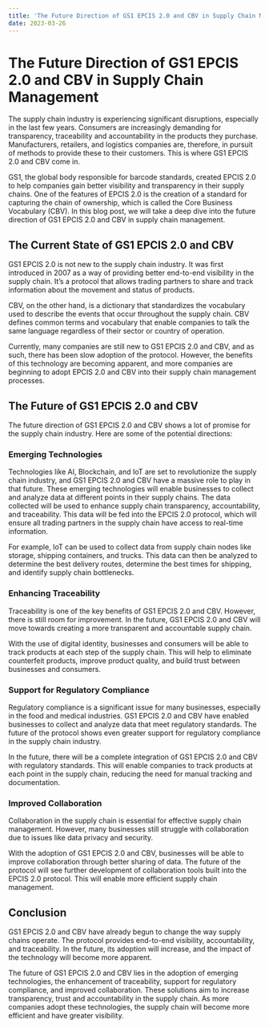 ```yaml
---
title: 'The Future Direction of GS1 EPCIS 2.0 and CBV in Supply Chain Management'
date: 2023-03-26
---
```


# The Future Direction of GS1 EPCIS 2.0 and CBV in Supply Chain Management

The supply chain industry is experiencing significant disruptions, especially in the last few years. Consumers are increasingly demanding for transparency, traceability and accountability in the products they purchase. Manufacturers, retailers, and logistics companies are, therefore, in pursuit of methods to provide these to their customers. This is where GS1 EPCIS 2.0 and CBV come in.

 GS1, the global body responsible for barcode standards, created EPCIS 2.0 to help companies gain better visibility and transparency in their supply chains. One of the features of EPCIS 2.0 is the creation of a standard for capturing the chain of ownership, which is called the Core Business Vocabulary (CBV). In this blog post, we will take a deep dive into the future direction of GS1 EPCIS 2.0 and CBV in supply chain management.

## The Current State of GS1 EPCIS 2.0 and CBV

GS1 EPCIS 2.0 is not new to the supply chain industry. It was first introduced in 2007 as a way of providing better end-to-end visibility in the supply chain. It’s a protocol that allows trading partners to share and track information about the movement and status of products.

CBV, on the other hand, is a dictionary that standardizes the vocabulary used to describe the events that occur throughout the supply chain. CBV defines common terms and vocabulary that enable companies to talk the same language regardless of their sector or country of operation.

Currently, many companies are still new to GS1 EPCIS 2.0 and CBV, and as such, there has been slow adoption of the protocol. However, the benefits of this technology are becoming apparent, and more companies are beginning to adopt EPCIS 2.0 and CBV into their supply chain management processes.

## The Future of GS1 EPCIS 2.0 and CBV

The future direction of GS1 EPCIS 2.0 and CBV shows a lot of promise for the supply chain industry. Here are some of the potential directions:

### Emerging Technologies

Technologies like AI, Blockchain, and IoT are set to revolutionize the supply chain industry, and GS1 EPCIS 2.0 and CBV have a massive role to play in that future. These emerging technologies will enable businesses to collect and analyze data at different points in their supply chains. The data collected will be used to enhance supply chain transparency, accountability, and traceability. This data will be fed into the EPCIS 2.0 protocol, which will ensure all trading partners in the supply chain have access to real-time information.

For example, IoT can be used to collect data from supply chain nodes like storage, shipping containers, and trucks. This data can then be analyzed to determine the best delivery routes, determine the best times for shipping, and identify supply chain bottlenecks.

### Enhancing Traceability

Traceability is one of the key benefits of GS1 EPCIS 2.0 and CBV. However, there is still room for improvement. In the future, GS1 EPCIS 2.0 and CBV will move towards creating a more transparent and accountable supply chain.

With the use of digital identity, businesses and consumers will be able to track products at each step of the supply chain. This will help to eliminate counterfeit products, improve product quality, and build trust between businesses and consumers.

### Support for Regulatory Compliance

Regulatory compliance is a significant issue for many businesses, especially in the food and medical industries. GS1 EPCIS 2.0 and CBV have enabled businesses to collect and analyze data that meet regulatory standards. The future of the protocol shows even greater support for regulatory compliance in the supply chain industry.

In the future, there will be a complete integration of GS1 EPCIS 2.0 and CBV with regulatory standards. This will enable companies to track products at each point in the supply chain, reducing the need for manual tracking and documentation.

### Improved Collaboration

Collaboration in the supply chain is essential for effective supply chain management. However, many businesses still struggle with collaboration due to issues like data privacy and security.

With the adoption of GS1 EPCIS 2.0 and CBV, businesses will be able to improve collaboration through better sharing of data. The future of the protocol will see further development of collaboration tools built into the EPCIS 2.0 protocol. This will enable more efficient supply chain management.

## Conclusion

GS1 EPCIS 2.0 and CBV have already begun to change the way supply chains operate. The protocol provides end-to-end visibility, accountability, and traceability. In the future, its adoption will increase, and the impact of the technology will become more apparent.

The future of GS1 EPCIS 2.0 and CBV lies in the adoption of emerging technologies, the enhancement of traceability, support for regulatory compliance, and improved collaboration. These solutions aim to increase transparency, trust and accountability in the supply chain. As more companies adopt these technologies, the supply chain will become more efficient and have greater visibility.
